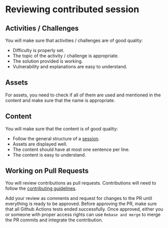# Reviewing contributed session

## Activities / Challenges

You will make sure that activities / challenges are of good quality:

- Difficulty is properly set.
- The topic of the activity / challenge is appropriate.
- The solution provided is working.
- Vulnerability and explanations are easy to understand.

## Assets

For assets, you need to check if all of them are used and mentioned in the content and make sure that the name is appropriate.

## Content

You will make sure that the content is of good quality:

- Follow the general structure of a [session](session-name-1/README.md).
- Assets are displayed well.
- The content should have at most one sentence per line.
- The content is easy to understand.

## Working on Pull Requests

You will review contributions as pull requests.
Contributions will need to follow the [contributing guidelines](CONTRIBUTING.md).

Add your review as comments and request for changes to the PR until everything is ready to be approved.
Before approving the PR, make sure that all Github Actions tests ended successfully.
Once approved, either you or someone with proper access rights can use `Rebase and merge` to merge the PR commits and integrate the contribution.
